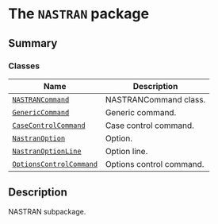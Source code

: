 # The `NASTRAN` package

<a id="summary"></a>

## Summary

### Classes

| Name | Description |
|---------------------------------------------------------------------------|--------------------------|
| [`NASTRANCommand`](NASTRANCommand.md#NASTRANCommand)                      | NASTRANCommand class.    |
| [`GenericCommand`](GenericCommand.md#GenericCommand)                      | Generic command.         |
| [`CaseControlCommand`](CaseControlCommand.md#CaseControlCommand)          | Case control command.    |
| [`NastranOption`](NastranOption.md#NastranOption)                         | Option.                  |
| [`NastranOptionLine`](NastranOptionLine.md#NastranOptionLine)             | Option line.             |
| [`OptionsControlCommand`](OptionsControlCommand.md#OptionsControlCommand) | Options control command. |

<a id="description"></a>

## Description

NASTRAN subpackage.

<!-- !! processed by numpydoc !! -->
